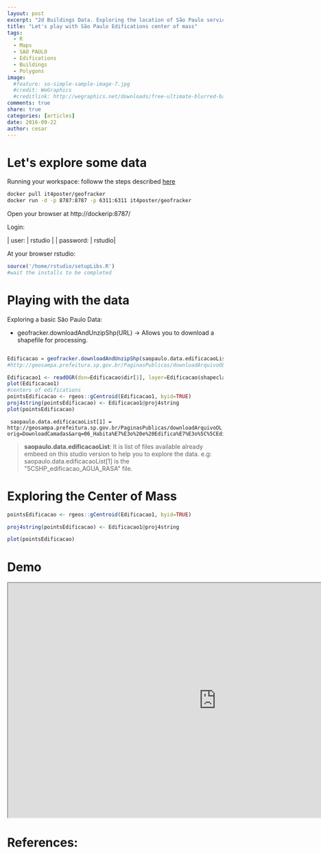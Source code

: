 ```yaml
---
layout: post
excerpt: "2d Buildings Data. Exploring the location of São Paulo services"
title: "Let's play with São Paulo Edifications center of mass"
tags:
  - R
  - Maps
  - SAO PAULO
  - Edifications
  - Buildings
  - Polygons
image:
  #feature: so-simple-sample-image-7.jpg
  #credit: WeGraphics
  #creditlink: http://wegraphics.net/downloads/free-ultimate-blurred-background-pack/
comments: true
share: true
categories: [articles]
date: 2016-09-22
author: cesar
---
```




# Let's explore some data

Running your workspace: followw the steps described [here](https://hub.docker.com/r/it4poster/geofracker/)

```bash
docker pull it4poster/geofracker
docker run -d -p 8787:8787 -p 6311:6311 it4poster/geofracker
```

Open your browser at http://dockerip:8787/

Login:

| user: | rstudio |
| password: | rstudio|


At your browser rstudio:

```R
source('/home/rstudio/setupLibs.R')
#wait the installs to be completed
```

# Playing with the data
Exploring a basic São Paulo Data:

* geofracker.downloadAndUnzipShp(URL) -> Allows you to download a shapefile for processing.

```R

Edificacao = geofracker.downloadAndUnzipShp(saopaulo.data.edificacaoList[1])
#http://geosampa.prefeitura.sp.gov.br/PaginasPublicas/downloadArquivoOL.aspx?orig=DownloadCamadas&arq=06_Habita%E7%E3o%20e%20Edifica%E7%E3o%5C%5CEdifica%E7%E3o%5C%5CShapefile%5C%5CSHP_edificacao_AGUA_RASA&arqTipo=Shapefile

Edificacao1 <- readOGR(dsn=Edificacao$dir[1], layer=Edificacao$shapeclass[1])
plot(Edificacao1)
#centers of edifications
pointsEdificacao <- rgeos::gCentroid(Edificacao1, byid=TRUE)
proj4string(pointsEdificacao) <- Edificacao1@proj4string
plot(pointsEdificacao)


```

```
 saopaulo.data.edificacaoList[1] = http://geosampa.prefeitura.sp.gov.br/PaginasPublicas/downloadArquivoOL.aspx?orig=DownloadCamadas&arq=06_Habita%E7%E3o%20e%20Edifica%E7%E3o%5C%5CEdifica%E7%E3o%5C%5CShapefile%5C%5CSHP_edificacao_AGUA_RASA&arqTipo=Shapefile
```

> **saopaulo.data.edificacaoList**: It is list of files available already embeed on this studio version to help you to explore the data. e.g: saopaulo.data.edificacaoList[1] is the "5CSHP_edificacao_AGUA_RASA" file.

# Exploring the Center of Mass

```R
pointsEdificacao <- rgeos::gCentroid(Edificacao1, byid=TRUE)

proj4string(pointsEdificacao) <- Edificacao1@proj4string

plot(pointsEdificacao)
```


# Demo

<iframe width='970' height='546'
src="https://www.youtube.com/embed/kz_DIhT8kZc">
</iframe>

# References:
